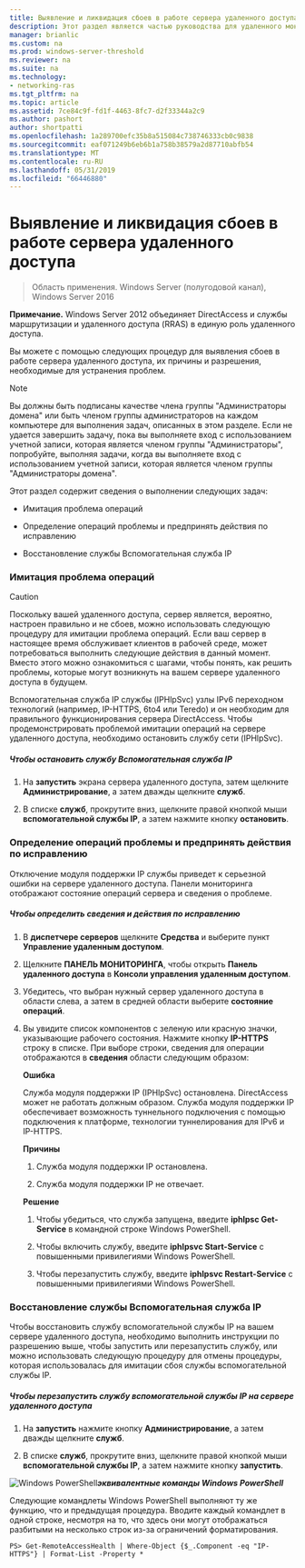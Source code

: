 ```yaml
---
title: Выявление и ликвидация сбоев в работе сервера удаленного доступа
description: Этот раздел является частью руководства для удаленного мониторинга доступа и учета в Windows Server 2016.
manager: brianlic
ms.custom: na
ms.prod: windows-server-threshold
ms.reviewer: na
ms.suite: na
ms.technology:
- networking-ras
ms.tgt_pltfrm: na
ms.topic: article
ms.assetid: 7ce84c9f-fd1f-4463-8fc7-d2f33344a2c9
ms.author: pashort
author: shortpatti
ms.openlocfilehash: 1a289700efc35b8a515084c738746333cb0c9838
ms.sourcegitcommit: eaf071249b6eb6b1a758b38579a2d87710abfb54
ms.translationtype: MT
ms.contentlocale: ru-RU
ms.lasthandoff: 05/31/2019
ms.locfileid: "66446880"
---
```

# <a name="identify-and-resolve-remote-access-server-operations-problems"></a>Выявление и ликвидация сбоев в работе сервера удаленного доступа

>Область применения. Windows Server (полугодовой канал), Windows Server 2016

**Примечание.** Windows Server 2012 объединяет DirectAccess и службы маршрутизации и удаленного доступа (RRAS) в единую роль удаленного доступа.  
  
Вы можете с помощью следующих процедур для выявления сбоев в работе сервера удаленного доступа, их причины и разрешения, необходимые для устранения проблем.  
  
> [!NOTE]  
> Вы должны быть подписаны качестве члена группы "Администраторы домена" или быть членом группы администраторов на каждом компьютере для выполнения задач, описанных в этом разделе. Если не удается завершить задачу, пока вы выполняете вход с использованием учетной записи, которая является членом группы "Администраторы", попробуйте, выполняя задачи, когда вы выполняете вход с использованием учетной записи, которая является членом группы "Администраторы домена".  
  
Этот раздел содержит сведения о выполнении следующих задач:  
  
- Имитация проблема операций  
  
- Определение операций проблемы и предпринять действия по исправлению  
  
- Восстановление службы Вспомогательная служба IP  
  
### <a name="BKMK_Simulate"></a>Имитация проблема операций  
  
> [!CAUTION]  
> Поскольку вашей удаленного доступа, сервер является, вероятно, настроен правильно и не сбоев, можно использовать следующую процедуру для имитации проблема операций. Если ваш сервер в настоящее время обслуживает клиентов в рабочей среде, может потребоваться выполнить следующие действия в данный момент. Вместо этого можно ознакомиться с шагами, чтобы понять, как решить проблемы, которые могут возникнуть на вашем сервере удаленного доступа в будущем.  
  
Вспомогательная служба IP службы (IPHlpSvc) узлы IPv6 переходном технологий (например, IP-HTTPS, 6to4 или Teredo) и он необходим для правильного функционирования сервера DirectAccess. Чтобы продемонстрировать проблемой имитации операций на сервере удаленного доступа, необходимо остановить службу сети (IPHlpSvc).  
  
##### <a name="to-stop-the-ip-helper-service"></a>Чтобы остановить службу Вспомогательная служба IP  
  
1.  На **запустить** экрана сервера удаленного доступа, затем щелкните **Администрирование**, а затем дважды щелкните **служб**.  
  
2.  В списке **служб**, прокрутите вниз, щелкните правой кнопкой мыши **вспомогательной службы IP**, а затем нажмите кнопку **остановить**.  
  
### <a name="BKMK_Identify"></a>Определение операций проблемы и предпринять действия по исправлению  
Отключение модуля поддержки IP службы приведет к серьезной ошибки на сервере удаленного доступа. Панели мониторинга отображают состояние операций сервера и сведения о проблеме.  
  
##### <a name="to-identify-the-details-and-take-corrective-action"></a>Чтобы определить сведения и действия по исправлению  
  
1.  В **диспетчере серверов** щелкните **Средства** и выберите пункт **Управление удаленным доступом**.  
  
2.  Щелкните **ПАНЕЛЬ МОНИТОРИНГА**, чтобы открыть **Панель удаленного доступа** в **Консоли управления удаленным доступом**.  
  
3.  Убедитесь, что выбран нужный сервер удаленного доступа в области слева, а затем в средней области выберите **состояние операций**.  
  
4.  Вы увидите список компонентов с зеленую или красную значки, указывающие рабочего состояния. Нажмите кнопку **IP-HTTPS** строку в списке. При выборе строки, сведения для операции отображаются в **сведения** области следующим образом:  
  
    **Ошибка**  
  
    Служба модуля поддержки IP (IPHlpSvc) остановлена. DirectAccess может не работать должным образом. Служба модуля поддержки IP обеспечивает возможность туннельного подключения с помощью подключения к платформе, технологии туннелирования для IPv6 и IP-HTTPS.  
  
    **Причины**  
  
    1.  Служба модуля поддержки IP остановлена.  
  
    2.  Служба модуля поддержки IP не отвечает.  
  
    **Решение**  
  
    1.  Чтобы убедиться, что служба запущена, введите **iphlpsc Get-Service** в командной строке Windows PowerShell.  
  
    2.  Чтобы включить службу, введите **iphlpsvc Start-Service** с повышенными привилегиями Windows PowerShell.  
  
    3.  Чтобы перезапустить службу, введите **iphlpsvc Restart-Service** с повышенными привилегиями Windows PowerShell.  
  
### <a name="BKMK_Restart"></a>Восстановление службы Вспомогательная служба IP  
Чтобы восстановить службу вспомогательной службы IP на вашем сервере удаленного доступа, необходимо выполнить инструкции по разрешению выше, чтобы запустить или перезапустить службу, или можно использовать следующую процедуру для отмены процедуры, которая использовалась для имитации сбоя службы вспомогательной службы IP.  
  
##### <a name="to-restart-the-ip-helper-service-on-the-remote-access-server"></a>Чтобы перезапустить службу вспомогательной службы IP на сервере удаленного доступа  
  
1.  На **запустить** нажмите кнопку **Администрирование**, а затем дважды щелкните **служб**.  
  
2.  В списке **служб**, прокрутите вниз, щелкните правой кнопкой мыши **вспомогательной службы IP**, а затем нажмите кнопку **запустить**.  
  
![Windows PowerShell](../../../media/Identify-and-resolve-Remote-Access-server-operations-problems/PowerShellLogoSmall.gif)***<em>эквивалентные команды Windows PowerShell</em>***  
  
Следующие командлеты Windows PowerShell выполняют ту же функцию, что и предыдущая процедура. Вводите каждый командлет в одной строке, несмотря на то, что здесь они могут отображаться разбитыми на несколько строк из-за ограничений форматирования.  
  
```  
PS> Get-RemoteAccessHealth | Where-Object {$_.Component -eq "IP-HTTPS"} | Format-List -Property *  
```  
  


